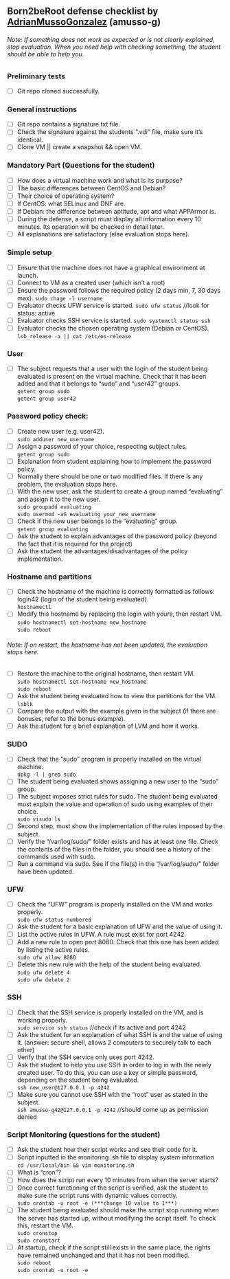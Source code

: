 ## Born2beRoot defense checklist by [AdrianMussoGonzalez](https://github.com/AdrianMussoGonzalez) (amusso-g)

###### Note: If something does not work as expected or is not clearly explained, stop evaluation. When you need help with checking something, the student should be able to help you.

### Preliminary tests
- [ ] Git repo cloned successfully.

### General instructions
- [ ] Git repo contains a signature.txt file.
- [ ] Check the signature against the students “.vdi” file, make sure it’s identical. 
- [ ] Clone VM || create a snapshot && open VM.

### Mandatory Part (Questions for the student)
- [ ] How does a virtual machine work and what is its purpose?
- [ ] The basic differences between CentOS and Debian?
- [ ] Their choice of operating system?
- [ ] If CentOS: what SELinux and DNF are.
- [ ] If Debian: the difference between aptitude, apt and what APPArmor is.
- [ ] During the defense, a script must display all information every 10 minutes. Its operation will be checked in detail later.
- [ ] All explanations are satisfactory (else evaluation stops here).

### Simple setup
- [ ] Ensure that the machine does not have a graphical environment at launch.
- [ ] Connect to VM as a created user (which isn’t a root)
- [ ] Ensure the password follows the required policy (2 days min, 7, 30 days max). 
`sudo chage -l username`  
- [ ] Evaluator checks UFW service is started.
`sudo ufw status`  			//look for status: active
- [ ] Evaluator checks SSH service is started.
`sudo systemctl status ssh`
- [ ] Evaluator checks the chosen operating system (Debian or CentOS).
`lsb_release -a || cat /etc/os-release`  

### User
- [ ] The subject requests that a user with the login of the student being evaluated is present on the virtual machine. Check that it has been added and that it belongs to “sudo” and “user42” groups.  
`getent group sudo`  
`getent group user42`  

### Password policy check:
- [ ] Create new user (e.g. user42).  
`sudo adduser new_username`  
- [ ] Assign a password of your choice, respecting subject rules.  
`getent group sudo`  
- [ ] Explanation from student explaining how to implement the password policy. 
- [ ] Normally there should be one or two modified files. If there is any problem, the evaluation stops here.
- [ ] With the new user, ask the student to create a group named “evaluating” and assign it to the new user.  
`sudo groupadd evaluating`  
`sudo usermod -aG evaluating your_new_username`  
- [ ] Check if the new user belongs to the “evaluating” group.  
`getent group evaluating`  
- [ ] Ask the student to explain advantages of the password policy (beyond the fact that it is required for the project) 
- [ ] Ask the student the advantages/disadvantages of the policy implementation.

### Hostname and partitions
- [ ] Check the hostname of the machine is correctly formatted as follows: login42 (login of the student being evaluated).  
`hostnamectl`  
- [ ] Modify this hostname by replacing the login with yours, then restart VM.  
`sudo hostnamectl set-hostname new_hostname`  
`sudo reboot`  
###### Note:	If on restart, the hostname has not been updated, the evaluation stops here.
- [ ] Restore the machine to the original hostname, then restart VM.  
`sudo hostnamectl set-hostname new_hostname`  
`sudo reboot`  
- [ ] Ask the student being evaluated how to view the partitions for the VM.  
`lsblk`
- [ ] Compare the output with the example given in the subject (if there are bonuses, refer to the bonus example).
- [ ] Ask the student for a brief explanation of LVM and how it works.

### SUDO
- [ ] Check that the “sudo” program is properly installed on the virtual machine.  
`dpkg -l | grep sudo`  
- [ ] The student being evaluated shows assigning a new user to the “sudo” group.
- [ ] The subject imposes strict rules for sudo. The student being evaluated must explain the value and operation of sudo using examples of their choice.  
`sudo visudo ls`  
- [ ] Second step, must show the implementation of the rules imposed by the subject.
- [ ] Verify the “/var/log/sudo/” folder exists and has at least one file. Check the contents of the files in the folder, you should see a history of the commands used with sudo.
- [ ] Run a command via sudo. See if the file(s) in the “/var/log/sudo/” folder have been updated.

### UFW
- [ ] Check the “UFW” program is properly installed on the VM and works properly.  
`sudo ufw status numbered`  
- [ ] Ask the student for a basic explanation of UFW and the value of using it.
- [ ] List the active rules in UFW. A rule must exist for port 4242.
- [ ] Add a new rule to open port 8080. Check that this one has been added by listing the active rules.  
`sudo ufw allow 8080`  
- [ ] Delete this new rule with the help of the student being evaluated.  
`sudo ufw delete 4`  
`sudo ufw delete 2`  

### SSH
- [ ] Check that the SSH service is properly installed on the VM, and is working properly.  
`sudo service ssh status`  		//check if its active and port 4242
- [ ] Ask the student for an explanation of what SSH is and the value of using it. (answer: secure shell, allows 2 computers to securely talk to each other)
- [ ] Verify that the SSH service only uses port 4242.
- [ ] Ask the student to help you use SSH in order to log in with the newly created user. To do this, you can use a key or simple password, depending on the student being evaluated.  
`ssh new_user@127.0.0.1 -p 4242`  
- [ ] Make sure you cannot use SSH with the “root” user as stated in the subject.  
`ssh amusso-g42@127.0.0.1 -p 4242`   		//should come up as permission denied

### Script Monitoring (questions for the student)
- [ ] Ask the student how their script works and see their code for it.
- [ ] Script inputted in the monitoring .sh file to display system information  
`cd /usr/local/bin && vim monitoring.sh`  
- [ ] What is “cron”?
- [ ] How does the script run every 10 minutes from when the server starts?
- [ ] Once correct functioning of the script is verified, ask the student to make sure the script runs with dynamic values correctly.  
`sudo crontab -u root -e (***change 10 value to 1***)`  
- [ ] The student being evaluated should make the script stop running when the server has started up, without modifying the script itself. To check this, restart the VM.  
`sudo cronstop`  
`sudo cronstart`  
- [ ] At startup, check if the script still exists in the same place, the rights have remained unchanged and that it has not been modified.  
`sudo reboot`  
`sudo crontab -u root -e`  
